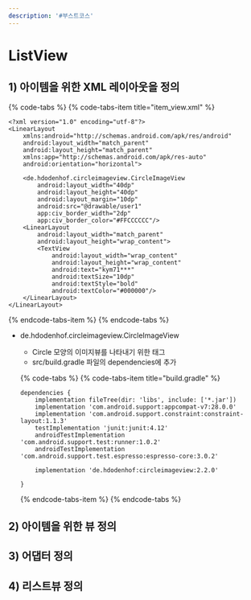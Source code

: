 ```yaml
---
description: '#부스트코스'
---
```


# ListView

## 1\) 아이템을 위한 XML 레이아웃을 정의

{% code-tabs %}
{% code-tabs-item title="item\_view.xml" %}
```markup
<?xml version="1.0" encoding="utf-8"?>
<LinearLayout
    xmlns:android="http://schemas.android.com/apk/res/android"
    android:layout_width="match_parent"
    android:layout_height="match_parent"
    xmlns:app="http://schemas.android.com/apk/res-auto"
    android:orientation="horizontal">

    <de.hdodenhof.circleimageview.CircleImageView
        android:layout_width="40dp"
        android:layout_height="40dp"
        android:layout_margin="10dp"
        android:src="@drawable/user1"
        app:civ_border_width="2dp"
        app:civ_border_color="#FFCCCCCC"/>
    <LinearLayout
        android:layout_width="match_parent"
        android:layout_height="wrap_content">
        <TextView
            android:layout_width="wrap_content"
            android:layout_height="wrap_content"
            android:text="kym71***"
            android:textSize="10dp"
            android:textStyle="bold"
            android:textColor="#000000"/>
    </LinearLayout>
</LinearLayout>
```
{% endcode-tabs-item %}
{% endcode-tabs %}

* de.hdodenhof.circleimageview.CircleImageView

  * Circle 모양의 이미지뷰를 나타내기 위한 태그
  * src/build.gradle 파일의 dependencies에 추가



  {% code-tabs %}
  {% code-tabs-item title="build.gradle" %}
  ```text
  dependencies {
      implementation fileTree(dir: 'libs', include: ['*.jar'])
      implementation 'com.android.support:appcompat-v7:28.0.0'
      implementation 'com.android.support.constraint:constraint-layout:1.1.3'
      testImplementation 'junit:junit:4.12'
      androidTestImplementation 'com.android.support.test:runner:1.0.2'
      androidTestImplementation 'com.android.support.test.espresso:espresso-core:3.0.2'

      implementation 'de.hdodenhof:circleimageview:2.2.0'

  }
  ```
  {% endcode-tabs-item %}
  {% endcode-tabs %}

## 

## 2\) 아이템을 위한 뷰 정의

## 3\) 어댑터 정의

## 4\) 리스트뷰 정의



